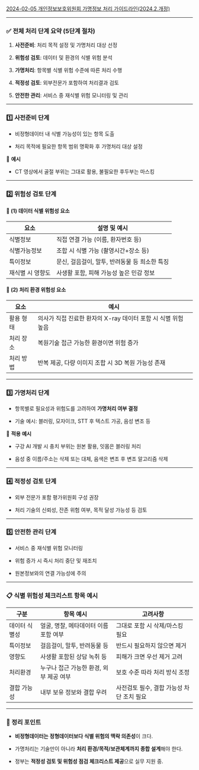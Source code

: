 
[2024-02-05 개인정보보호위원회 가명정보 처리 가이드라인(2024.2.개정)](https://www.pipc.go.kr/np/cop/bbs/selectBoardArticle.do?bbsId=BS217&mCode=D010030000&nttId=9900)


---

### ✅ 전체 처리 단계 요약 (5단계 절차)

1. **사전준비**: 처리 목적 설정 및 가명처리 대상 선정
    
2. **위험성 검토**: 데이터 및 환경의 식별 위험 분석
    
3. **가명처리**: 항목별 식별 위험 수준에 따른 처리 수행
    
4. **적정성 검토**: 외부전문가 포함하여 처리결과 검토
    
5. **안전한 관리**: 서비스 중 재식별 위험 모니터링 및 관리
    

---

### 1️⃣ 사전준비 단계

- 비정형데이터 내 식별 가능성이 있는 항목 도출
    
- 처리 목적에 필요한 항목 범위 명확화 후 가명처리 대상 설정
    

🔎 **예시**

- CT 영상에서 골절 부위는 그대로 활용, 불필요한 후두부는 마스킹
    

---

### 2️⃣ 위험성 검토 단계

#### 💬 (1) 데이터 식별 위험성 요소

|요소|설명 및 예시|
|---|---|
|식별정보|직접 연결 가능 (이름, 환자번호 등)|
|식별가능정보|조합 시 식별 가능 (촬영시간+장소 등)|
|특이정보|문신, 걸음걸이, 말투, 반려동물 등 희소한 특징|
|재식별 시 영향도|사생활 포함, 피해 가능성 높은 민감 정보|

#### 💬 (2) 처리 환경 위험성 요소

|요소|예시|
|---|---|
|활용 형태|의사가 직접 진료한 환자의 X-ray 데이터 포함 시 식별 위험 높음|
|처리 장소|복원기술 접근 가능한 환경이면 위험 증가|
|처리 방법|반복 제공, 다량 이미지 조합 시 3D 복원 가능성 존재|

---

### 3️⃣ 가명처리 단계

- 항목별로 필요성과 위험도를 고려하여 **가명처리 여부 결정**
    
- 기술 예시: 블러링, 모자이크, STT 후 텍스트 가공, 음성 변조 등
    

🔎 **적용 예시**

- 구강 AI 개발 시 충치 부위는 원본 활용, 잇몸은 블러링 처리
    
- 음성 중 이름/주소는 삭제 또는 대체, 음색은 변조 후 변조 알고리즘 삭제
    

---

### 4️⃣ 적정성 검토 단계

- 외부 전문가 포함 평가위원회 구성 권장
    
- 처리 기술의 신뢰성, 잔존 위험 여부, 목적 달성 가능성 등 검토
    

---

### 5️⃣ 안전한 관리 단계

- 서비스 중 재식별 위험 모니터링
    
- 위험 증가 시 즉시 처리 중단 및 재조치
    
- 원본정보와의 연결 가능성에 주의
    

---

### 📋 식별 위험성 체크리스트 항목 예시

|구분|항목 예시|고려사항|
|---|---|---|
|데이터 식별성|얼굴, 명찰, 메타데이터 이름 포함 여부|그대로 포함 시 삭제/마스킹 필요|
|특이정보|걸음걸이, 말투, 반려동물 등|반드시 필요하지 않으면 제거|
|영향도|사생활 포함된 상담 녹취 등|피해가 크면 우선 제거 고려|
|처리환경|누구나 접근 가능한 환경, 외부 제공 여부|보호 수준 따라 처리 방식 조정|
|결합 가능성|내부 보유 정보와 결합 우려|사전검토 필수, 결합 가능성 차단 조치 필요|

---

### 🧠 정리 포인트

- **비정형데이터는 정형데이터보다 식별 위험의 맥락 의존성**이 크다.
    
- 가명처리는 기술만이 아니라 **처리 환경/목적/보관체계까지 종합 설계**해야 한다.
    
- 정부는 **적정성 검토 및 위험성 점검 체크리스트 제공**으로 실무 지원 중.
    
